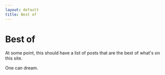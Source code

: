 ```yaml
---
layout: default
title: Best of
---
```


# Best of

At some point, this should have a list of posts that are the best of what's on this site.

One can dream.